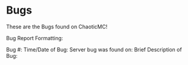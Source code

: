 # Bugs
These are the Bugs found on ChaoticMC!

Bug Report Formatting:

Bug #:
Time/Date of Bug:
Server bug was found on:
Brief Description of Bug:
